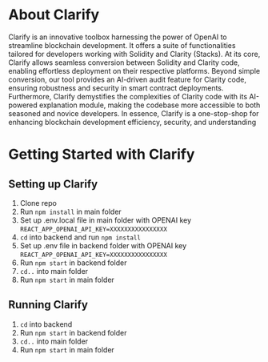 # About Clarify
Clarify is an innovative toolbox harnessing the power of OpenAI to streamline blockchain development. It offers a suite of functionalities tailored for developers working with Solidity and Clarity (Stacks). At its core, Clarify allows seamless conversion between Solidity and Clarity code, enabling effortless deployment on their respective platforms. Beyond simple conversion, our tool provides an AI-driven audit feature for Clarity code, ensuring robustness and security in smart contract deployments. Furthermore, Clarify demystifies the complexities of Clarity code with its AI-powered explanation module, making the codebase more accessible to both seasoned and novice developers. In essence, Clarify is a one-stop-shop for enhancing blockchain development efficiency, security, and understanding




# Getting Started with Clarify
## Setting up Clarify
1. Clone repo
2. Run `npm install` in main folder
3. Set up .env.local file in main folder with OPENAI key `REACT_APP_OPENAI_API_KEY=XXXXXXXXXXXXXXXX`
4. `cd` into backend and run `npm install`
6. Set up .env file in backend folder with OPENAI key `REACT_APP_OPENAI_API_KEY=XXXXXXXXXXXXXXXX`
7. Run `npm start` in backend folder
8. `cd..` into main folder
9. Run `npm start` in main folder

## Running Clarify
1. `cd` into backend 
2. Run `npm start` in backend folder
3. `cd..` into main folder
4. Run `npm start` in main folder


